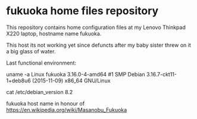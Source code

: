 # fukuoka home files repository
This repository contains home configuration files at my Lenovo Thinkpad X220 laptop, hostname name fukuoka.

This host its not working yet since defuncts after my baby sister threw on it a big glass of water.

Last functional environment:

uname -a
Linux fukuoka 3.16.0-4-amd64 #1 SMP Debian 3.16.7-ckt11-1+deb8u6 (2015-11-09) x86_64 GNU/Linux

cat /etc/debian_version 
8.2

fukuoka host name in honour of https://en.wikipedia.org/wiki/Masanobu_Fukuoka

